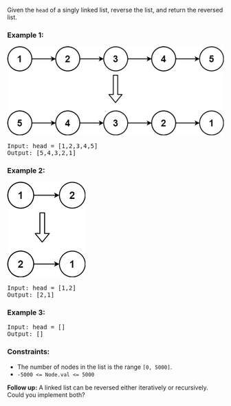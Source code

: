 Given the `head` of a singly linked list, reverse the list, and return the reversed list.

### Example 1:

![alt text](image-1.png)

<pre>
Input: head = [1,2,3,4,5]
Output: [5,4,3,2,1]
</pre>

### Example 2:

![alt text](image-2.png)

<pre>
Input: head = [1,2]
Output: [2,1]
</pre>

### Example 3:

<pre>
Input: head = []
Output: []
</pre>

### Constraints:

- The number of nodes in the list is the range `[0, 5000]`.
- `-5000 <= Node.val <= 5000`

**Follow up:** A linked list can be reversed either iteratively or recursively. Could you implement both?
